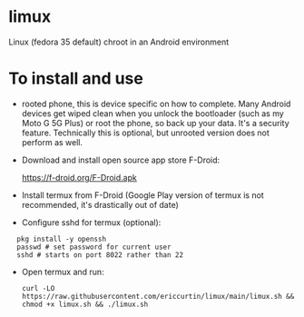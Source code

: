 # limux

Linux (fedora 35 default) chroot in an Android environment

# To install and use

- rooted phone, this is device specific on how to complete. Many Android devices get wiped clean when you unlock the bootloader (such as my Moto G 5G Plus) or root the phone, so back up your data. It's a security feature. Technically this is optional, but unrooted version does not perform as well.

- Download and install open source app store F-Droid:

  https://f-droid.org/F-Droid.apk

- Install termux from F-Droid (Google Play version of termux is not recommended, it's drastically out of date)

- Configure sshd for termux (optional):

```
  pkg install -y openssh
  passwd # set password for current user
  sshd # starts on port 8022 rather than 22
```

- Open termux and run:

  `curl -LO https://raw.githubusercontent.com/ericcurtin/limux/main/limux.sh && chmod +x limux.sh && ./limux.sh`

